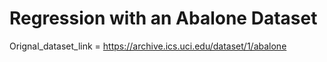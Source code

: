 # Regression with an Abalone Dataset

Orignal_dataset_link = https://archive.ics.uci.edu/dataset/1/abalone
